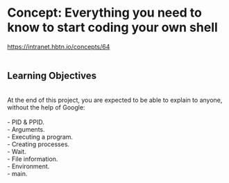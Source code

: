 # Concept: Everything you need to know to start coding your own shell<br>
https://intranet.hbtn.io/concepts/64<br>
<br>
## Learning Objectives<br>
<br>
At the end of this project, you are expected to be able to explain to anyone, without the help of Google:<br>
<br>
- PID & PPID.<br>
- Arguments.<br>
- Executing a program.<br>
- Creating processes.<br>
- Wait.<br>
- File information.<br>
- Environment.<br>
- main.<br>
<br>
